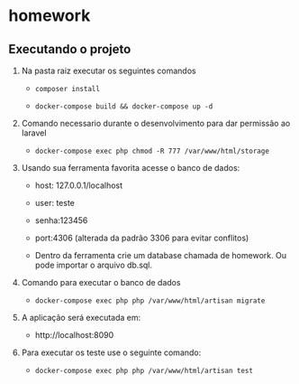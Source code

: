 # homework

## Executando o projeto

1. Na pasta raiz executar os seguintes comandos

    - ```composer install```

    - ```docker-compose build && docker-compose up -d```

2. Comando necessario durante o desenvolvimento para dar permissão ao laravel

    - ```docker-compose exec php chmod -R 777 /var/www/html/storage```

3. Usando sua ferramenta favorita acesse o banco de dados:

    - host: 127.0.0.1/localhost

    - user: teste

    - senha:123456

    - port:4306 (alterada da padrão 3306 para evitar conflitos)

    - Dentro da ferramenta crie um database chamada de homework. Ou pode importar o arquivo db.sql.

4. Comando para executar o banco de dados

    - ```docker-compose exec php php /var/www/html/artisan migrate```

5. A aplicação será executada em:

    - http://localhost:8090

6. Para executar os teste use o seguinte comando:

    - ```docker-compose exec php php /var/www/html/artisan test```
